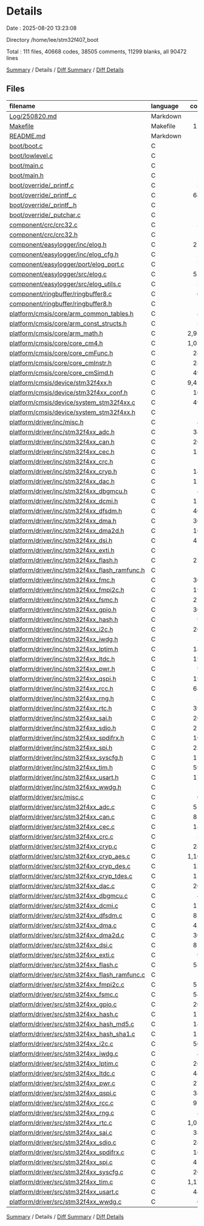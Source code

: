 # Details

Date : 2025-08-20 13:23:08

Directory /home/lee/stm32f407_boot

Total : 111 files,  40668 codes, 38505 comments, 11299 blanks, all 90472 lines

[Summary](results.md) / Details / [Diff Summary](diff.md) / [Diff Details](diff-details.md)

## Files
| filename | language | code | comment | blank | total |
| :--- | :--- | ---: | ---: | ---: | ---: |
| [Log/250820.md](/Log/250820.md) | Markdown | 55 | 0 | 17 | 72 |
| [Makefile](/Makefile) | Makefile | 120 | 14 | 30 | 164 |
| [README.md](/README.md) | Markdown | 6 | 0 | 3 | 9 |
| [boot/boot.c](/boot/boot.c) | C | 0 | 0 | 1 | 1 |
| [boot/lowlevel.c](/boot/lowlevel.c) | C | 8 | 0 | 4 | 12 |
| [boot/main.c](/boot/main.c) | C | 11 | 0 | 5 | 16 |
| [boot/main.h](/boot/main.h) | C | 28 | 0 | 12 | 40 |
| [boot/override/\_printf.c](/boot/override/_printf.c) | C | 33 | 0 | 7 | 40 |
| [boot/override/\_printf\_.c](/boot/override/_printf_.c) | C | 648 | 150 | 117 | 915 |
| [boot/override/\_printf\_.h](/boot/override/_printf_.h) | C | 18 | 79 | 21 | 118 |
| [boot/override/\_putchar.c](/boot/override/_putchar.c) | C | 4 | 0 | 4 | 8 |
| [component/crc/crc32.c](/component/crc/crc32.c) | C | 32 | 2 | 13 | 47 |
| [component/crc/crc32.h](/component/crc/crc32.h) | C | 6 | 0 | 7 | 13 |
| [component/easylogger/inc/elog.h](/component/easylogger/inc/elog.h) | C | 214 | 47 | 36 | 297 |
| [component/easylogger/inc/elog\_cfg.h](/component/easylogger/inc/elog_cfg.h) | C | 28 | 55 | 3 | 86 |
| [component/easylogger/port/elog\_port.c](/component/easylogger/port/elog_port.c) | C | 70 | 0 | 19 | 89 |
| [component/easylogger/src/elog.c](/component/easylogger/src/elog.c) | C | 559 | 276 | 102 | 937 |
| [component/easylogger/src/elog\_utils.c](/component/easylogger/src/elog_utils.c) | C | 36 | 56 | 12 | 104 |
| [component/ringbuffer/ringbuffer8.c](/component/ringbuffer/ringbuffer8.c) | C | 69 | 0 | 25 | 94 |
| [component/ringbuffer/ringbuffer8.h](/component/ringbuffer/ringbuffer8.h) | C | 14 | 0 | 9 | 23 |
| [platform/cmsis/core/arm\_common\_tables.h](/platform/cmsis/core/arm_common_tables.h) | C | 82 | 44 | 11 | 137 |
| [platform/cmsis/core/arm\_const\_structs.h](/platform/cmsis/core/arm_const_structs.h) | C | 32 | 41 | 7 | 80 |
| [platform/cmsis/core/arm\_math.h](/platform/cmsis/core/arm_math.h) | C | 2,935 | 3,403 | 1,219 | 7,557 |
| [platform/cmsis/core/core\_cm4.h](/platform/cmsis/core/core_cm4.h) | C | 1,033 | 416 | 410 | 1,859 |
| [platform/cmsis/core/core\_cmFunc.h](/platform/cmsis/core/core_cmFunc.h) | C | 241 | 303 | 121 | 665 |
| [platform/cmsis/core/core\_cmInstr.h](/platform/cmsis/core/core_cmInstr.h) | C | 288 | 473 | 156 | 917 |
| [platform/cmsis/core/core\_cmSimd.h](/platform/cmsis/core/core_cmSimd.h) | C | 495 | 50 | 153 | 698 |
| [platform/cmsis/device/stm32f4xx.h](/platform/cmsis/device/stm32f4xx.h) | C | 9,451 | 1,255 | 1,361 | 12,067 |
| [platform/cmsis/device/stm32f4xx\_conf.h](/platform/cmsis/device/stm32f4xx_conf.h) | C | 102 | 40 | 23 | 165 |
| [platform/cmsis/device/system\_stm32f4xx.c](/platform/cmsis/device/system_stm32f4xx.c) | C | 496 | 748 | 144 | 1,388 |
| [platform/cmsis/device/system\_stm32f4xx.h](/platform/cmsis/device/system_stm32f4xx.h) | C | 12 | 64 | 22 | 98 |
| [platform/driver/inc/misc.h](/platform/driver/inc/misc.h) | C | 49 | 87 | 35 | 171 |
| [platform/driver/inc/stm32f4xx\_adc.h](/platform/driver/inc/stm32f4xx_adc.h) | C | 344 | 222 | 83 | 649 |
| [platform/driver/inc/stm32f4xx\_can.h](/platform/driver/inc/stm32f4xx_can.h) | C | 264 | 273 | 113 | 650 |
| [platform/driver/inc/stm32f4xx\_cec.h](/platform/driver/inc/stm32f4xx_cec.h) | C | 133 | 118 | 43 | 294 |
| [platform/driver/inc/stm32f4xx\_crc.h](/platform/driver/inc/stm32f4xx_crc.h) | C | 16 | 44 | 16 | 76 |
| [platform/driver/inc/stm32f4xx\_cryp.h](/platform/driver/inc/stm32f4xx_cryp.h) | C | 186 | 137 | 54 | 377 |
| [platform/driver/inc/stm32f4xx\_dac.h](/platform/driver/inc/stm32f4xx_dac.h) | C | 129 | 118 | 50 | 297 |
| [platform/driver/inc/stm32f4xx\_dbgmcu.h](/platform/driver/inc/stm32f4xx_dbgmcu.h) | C | 43 | 43 | 16 | 102 |
| [platform/driver/inc/stm32f4xx\_dcmi.h](/platform/driver/inc/stm32f4xx_dcmi.h) | C | 121 | 135 | 49 | 305 |
| [platform/driver/inc/stm32f4xx\_dfsdm.h](/platform/driver/inc/stm32f4xx_dfsdm.h) | C | 465 | 249 | 108 | 822 |
| [platform/driver/inc/stm32f4xx\_dma.h](/platform/driver/inc/stm32f4xx_dma.h) | C | 304 | 198 | 100 | 602 |
| [platform/driver/inc/stm32f4xx\_dma2d.h](/platform/driver/inc/stm32f4xx_dma2d.h) | C | 167 | 178 | 123 | 468 |
| [platform/driver/inc/stm32f4xx\_dsi.h](/platform/driver/inc/stm32f4xx_dsi.h) | C | 425 | 427 | 152 | 1,004 |
| [platform/driver/inc/stm32f4xx\_exti.h](/platform/driver/inc/stm32f4xx_exti.h) | C | 77 | 66 | 35 | 178 |
| [platform/driver/inc/stm32f4xx\_flash.h](/platform/driver/inc/stm32f4xx_flash.h) | C | 272 | 167 | 51 | 490 |
| [platform/driver/inc/stm32f4xx\_flash\_ramfunc.h](/platform/driver/inc/stm32f4xx_flash_ramfunc.h) | C | 19 | 59 | 18 | 96 |
| [platform/driver/inc/stm32f4xx\_fmc.h](/platform/driver/inc/stm32f4xx_fmc.h) | C | 361 | 546 | 229 | 1,136 |
| [platform/driver/inc/stm32f4xx\_fmpi2c.h](/platform/driver/inc/stm32f4xx_fmpi2c.h) | C | 199 | 170 | 98 | 467 |
| [platform/driver/inc/stm32f4xx\_fsmc.h](/platform/driver/inc/stm32f4xx_fsmc.h) | C | 210 | 347 | 111 | 668 |
| [platform/driver/inc/stm32f4xx\_gpio.h](/platform/driver/inc/stm32f4xx_gpio.h) | C | 369 | 147 | 69 | 585 |
| [platform/driver/inc/stm32f4xx\_hash.h](/platform/driver/inc/stm32f4xx_hash.h) | C | 95 | 111 | 44 | 250 |
| [platform/driver/inc/stm32f4xx\_i2c.h](/platform/driver/inc/stm32f4xx_i2c.h) | C | 208 | 403 | 91 | 702 |
| [platform/driver/inc/stm32f4xx\_iwdg.h](/platform/driver/inc/stm32f4xx_iwdg.h) | C | 38 | 65 | 21 | 124 |
| [platform/driver/inc/stm32f4xx\_lptim.h](/platform/driver/inc/stm32f4xx_lptim.h) | C | 182 | 157 | 40 | 379 |
| [platform/driver/inc/stm32f4xx\_ltdc.h](/platform/driver/inc/stm32f4xx_ltdc.h) | C | 191 | 204 | 101 | 496 |
| [platform/driver/inc/stm32f4xx\_pwr.h](/platform/driver/inc/stm32f4xx_pwr.h) | C | 99 | 96 | 43 | 238 |
| [platform/driver/inc/stm32f4xx\_qspi.h](/platform/driver/inc/stm32f4xx_qspi.h) | C | 193 | 227 | 66 | 486 |
| [platform/driver/inc/stm32f4xx\_rcc.h](/platform/driver/inc/stm32f4xx_rcc.h) | C | 642 | 300 | 117 | 1,059 |
| [platform/driver/inc/stm32f4xx\_rng.h](/platform/driver/inc/stm32f4xx_rng.h) | C | 32 | 60 | 22 | 114 |
| [platform/driver/inc/stm32f4xx\_rtc.h](/platform/driver/inc/stm32f4xx_rtc.h) | C | 392 | 364 | 125 | 881 |
| [platform/driver/inc/stm32f4xx\_sai.h](/platform/driver/inc/stm32f4xx_sai.h) | C | 260 | 269 | 113 | 642 |
| [platform/driver/inc/stm32f4xx\_sdio.h](/platform/driver/inc/stm32f4xx_sdio.h) | C | 256 | 187 | 86 | 529 |
| [platform/driver/inc/stm32f4xx\_spdifrx.h](/platform/driver/inc/stm32f4xx_spdifrx.h) | C | 108 | 112 | 35 | 255 |
| [platform/driver/inc/stm32f4xx\_spi.h](/platform/driver/inc/stm32f4xx_spi.h) | C | 238 | 206 | 98 | 542 |
| [platform/driver/inc/stm32f4xx\_syscfg.h](/platform/driver/inc/stm32f4xx_syscfg.h) | C | 173 | 128 | 42 | 343 |
| [platform/driver/inc/stm32f4xx\_tim.h](/platform/driver/inc/stm32f4xx_tim.h) | C | 593 | 390 | 160 | 1,143 |
| [platform/driver/inc/stm32f4xx\_usart.h](/platform/driver/inc/stm32f4xx_usart.h) | C | 173 | 175 | 78 | 426 |
| [platform/driver/inc/stm32f4xx\_wwdg.h](/platform/driver/inc/stm32f4xx_wwdg.h) | C | 28 | 54 | 22 | 104 |
| [platform/driver/src/misc.c](/platform/driver/src/misc.c) | C | 62 | 155 | 25 | 242 |
| [platform/driver/src/stm32f4xx\_adc.c](/platform/driver/src/stm32f4xx_adc.c) | C | 518 | 1,056 | 164 | 1,738 |
| [platform/driver/src/stm32f4xx\_can.c](/platform/driver/src/stm32f4xx_can.c) | C | 829 | 868 | 152 | 1,849 |
| [platform/driver/src/stm32f4xx\_cec.c](/platform/driver/src/stm32f4xx_cec.c) | C | 144 | 408 | 49 | 601 |
| [platform/driver/src/stm32f4xx\_crc.c](/platform/driver/src/stm32f4xx_crc.c) | C | 31 | 77 | 18 | 126 |
| [platform/driver/src/stm32f4xx\_cryp.c](/platform/driver/src/stm32f4xx_cryp.c) | C | 280 | 571 | 76 | 927 |
| [platform/driver/src/stm32f4xx\_cryp\_aes.c](/platform/driver/src/stm32f4xx_cryp_aes.c) | C | 1,104 | 400 | 196 | 1,700 |
| [platform/driver/src/stm32f4xx\_cryp\_des.c](/platform/driver/src/stm32f4xx_cryp_des.c) | C | 136 | 129 | 40 | 305 |
| [platform/driver/src/stm32f4xx\_cryp\_tdes.c](/platform/driver/src/stm32f4xx_cryp_tdes.c) | C | 152 | 130 | 39 | 321 |
| [platform/driver/src/stm32f4xx\_dac.c](/platform/driver/src/stm32f4xx_dac.c) | C | 203 | 440 | 64 | 707 |
| [platform/driver/src/stm32f4xx\_dbgmcu.c](/platform/driver/src/stm32f4xx_dbgmcu.c) | C | 49 | 106 | 18 | 173 |
| [platform/driver/src/stm32f4xx\_dcmi.c](/platform/driver/src/stm32f4xx_dcmi.c) | C | 178 | 303 | 50 | 531 |
| [platform/driver/src/stm32f4xx\_dfsdm.c](/platform/driver/src/stm32f4xx_dfsdm.c) | C | 823 | 1,132 | 247 | 2,202 |
| [platform/driver/src/stm32f4xx\_dma.c](/platform/driver/src/stm32f4xx_dma.c) | C | 424 | 759 | 111 | 1,294 |
| [platform/driver/src/stm32f4xx\_dma2d.c](/platform/driver/src/stm32f4xx_dma2d.c) | C | 303 | 361 | 113 | 777 |
| [platform/driver/src/stm32f4xx\_dsi.c](/platform/driver/src/stm32f4xx_dsi.c) | C | 815 | 740 | 208 | 1,763 |
| [platform/driver/src/stm32f4xx\_exti.c](/platform/driver/src/stm32f4xx_exti.c) | C | 94 | 172 | 39 | 305 |
| [platform/driver/src/stm32f4xx\_flash.c](/platform/driver/src/stm32f4xx_flash.c) | C | 531 | 930 | 151 | 1,612 |
| [platform/driver/src/stm32f4xx\_flash\_ramfunc.c](/platform/driver/src/stm32f4xx_flash_ramfunc.c) | C | 23 | 114 | 14 | 151 |
| [platform/driver/src/stm32f4xx\_fmpi2c.c](/platform/driver/src/stm32f4xx_fmpi2c.c) | C | 511 | 879 | 157 | 1,547 |
| [platform/driver/src/stm32f4xx\_fsmc.c](/platform/driver/src/stm32f4xx_fsmc.c) | C | 540 | 453 | 100 | 1,093 |
| [platform/driver/src/stm32f4xx\_gpio.c](/platform/driver/src/stm32f4xx_gpio.c) | C | 201 | 348 | 55 | 604 |
| [platform/driver/src/stm32f4xx\_hash.c](/platform/driver/src/stm32f4xx_hash.c) | C | 173 | 489 | 57 | 719 |
| [platform/driver/src/stm32f4xx\_hash\_md5.c](/platform/driver/src/stm32f4xx_hash_md5.c) | C | 147 | 125 | 41 | 313 |
| [platform/driver/src/stm32f4xx\_hash\_sha1.c](/platform/driver/src/stm32f4xx_hash_sha1.c) | C | 151 | 125 | 40 | 316 |
| [platform/driver/src/stm32f4xx\_i2c.c](/platform/driver/src/stm32f4xx_i2c.c) | C | 500 | 860 | 104 | 1,464 |
| [platform/driver/src/stm32f4xx\_iwdg.c](/platform/driver/src/stm32f4xx_iwdg.c) | C | 40 | 195 | 24 | 259 |
| [platform/driver/src/stm32f4xx\_lptim.c](/platform/driver/src/stm32f4xx_lptim.c) | C | 262 | 576 | 106 | 944 |
| [platform/driver/src/stm32f4xx\_ltdc.c](/platform/driver/src/stm32f4xx_ltdc.c) | C | 480 | 462 | 161 | 1,103 |
| [platform/driver/src/stm32f4xx\_pwr.c](/platform/driver/src/stm32f4xx_pwr.c) | C | 274 | 671 | 101 | 1,046 |
| [platform/driver/src/stm32f4xx\_qspi.c](/platform/driver/src/stm32f4xx_qspi.c) | C | 343 | 476 | 85 | 904 |
| [platform/driver/src/stm32f4xx\_rcc.c](/platform/driver/src/stm32f4xx_rcc.c) | C | 976 | 1,931 | 278 | 3,185 |
| [platform/driver/src/stm32f4xx\_rng.c](/platform/driver/src/stm32f4xx_rng.c) | C | 81 | 286 | 32 | 399 |
| [platform/driver/src/stm32f4xx\_rtc.c](/platform/driver/src/stm32f4xx_rtc.c) | C | 1,054 | 1,409 | 295 | 2,758 |
| [platform/driver/src/stm32f4xx\_sai.c](/platform/driver/src/stm32f4xx_sai.c) | C | 340 | 737 | 83 | 1,160 |
| [platform/driver/src/stm32f4xx\_sdio.c](/platform/driver/src/stm32f4xx_sdio.c) | C | 244 | 655 | 105 | 1,004 |
| [platform/driver/src/stm32f4xx\_spdifrx.c](/platform/driver/src/stm32f4xx_spdifrx.c) | C | 167 | 275 | 45 | 487 |
| [platform/driver/src/stm32f4xx\_spi.c](/platform/driver/src/stm32f4xx_spi.c) | C | 421 | 796 | 109 | 1,326 |
| [platform/driver/src/stm32f4xx\_syscfg.c](/platform/driver/src/stm32f4xx_syscfg.c) | C | 204 | 243 | 67 | 514 |
| [platform/driver/src/stm32f4xx\_tim.c](/platform/driver/src/stm32f4xx_tim.c) | C | 1,171 | 1,785 | 402 | 3,358 |
| [platform/driver/src/stm32f4xx\_usart.c](/platform/driver/src/stm32f4xx_usart.c) | C | 448 | 914 | 117 | 1,479 |
| [platform/driver/src/stm32f4xx\_wwdg.c](/platform/driver/src/stm32f4xx_wwdg.c) | C | 61 | 209 | 30 | 300 |

[Summary](results.md) / Details / [Diff Summary](diff.md) / [Diff Details](diff-details.md)